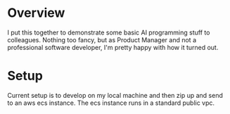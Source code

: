 # Overview
I put this together to demonstrate some basic AI programming stuff to colleagues.  Nothing too fancy, but as Product Manager and not a professional software developer, I'm pretty happy with how it turned out.  

# Setup
Current setup is to develop on my local machine and then zip up and send to an aws ecs instance.  The ecs instance runs in a standard public vpc.
